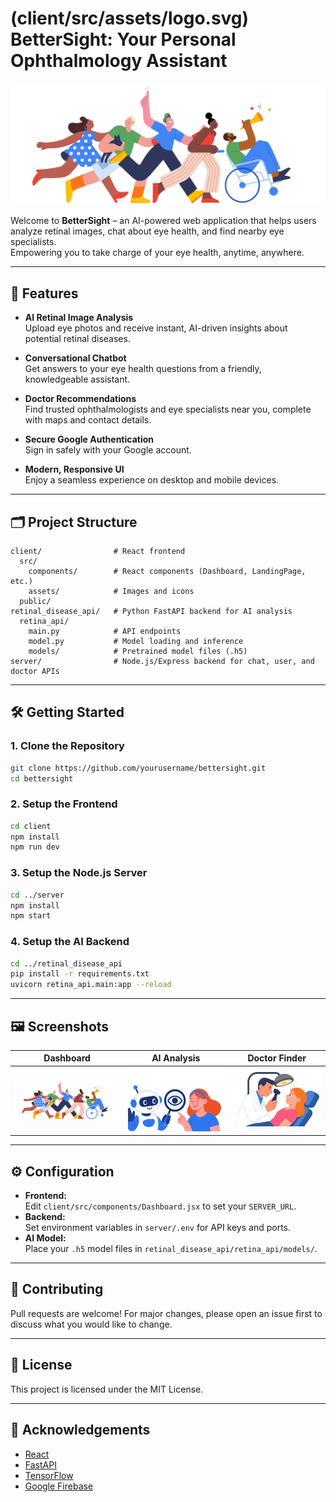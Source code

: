 # (client/src/assets/logo.svg) BetterSight: Your Personal Ophthalmology Assistant

![BetterSight Banner](client/src/assets/banner.png)

Welcome to **BetterSight** – an AI-powered web application that helps users analyze retinal images, chat about eye health, and find nearby eye specialists.  
Empowering you to take charge of your eye health, anytime, anywhere.

---

## 🚀 Features

- **AI Retinal Image Analysis**  
  Upload eye photos and receive instant, AI-driven insights about potential retinal diseases.

- **Conversational Chatbot**  
  Get answers to your eye health questions from a friendly, knowledgeable assistant.

- **Doctor Recommendations**  
  Find trusted ophthalmologists and eye specialists near you, complete with maps and contact details.

- **Secure Google Authentication**  
  Sign in safely with your Google account.

- **Modern, Responsive UI**  
  Enjoy a seamless experience on desktop and mobile devices.

---

## 🗂️ Project Structure

```
client/                # React frontend
  src/
    components/        # React components (Dashboard, LandingPage, etc.)
    assets/            # Images and icons
  public/
retinal_disease_api/   # Python FastAPI backend for AI analysis
  retina_api/
    main.py            # API endpoints
    model.py           # Model loading and inference
    models/            # Pretrained model files (.h5)
server/                # Node.js/Express backend for chat, user, and doctor APIs
```

---

## 🛠️ Getting Started

### 1. Clone the Repository

```sh
git clone https://github.com/yourusername/bettersight.git
cd bettersight
```

### 2. Setup the Frontend

```sh
cd client
npm install
npm run dev
```

### 3. Setup the Node.js Server

```sh
cd ../server
npm install
npm start
```

### 4. Setup the AI Backend

```sh
cd ../retinal_disease_api
pip install -r requirements.txt
uvicorn retina_api.main:app --reload
```

---

## 🖼️ Screenshots

| Dashboard | AI Analysis | Doctor Finder |
|-----------|-------------|---------------|
| ![Dashboard](client/src/assets/banner.png) | ![AI Analysis](client/src/assets/robot.png) | ![Doctor Finder](client/src/assets/doctor.png) |

---

## ⚙️ Configuration

- **Frontend:**  
  Edit `client/src/components/Dashboard.jsx` to set your `SERVER_URL`.
- **Backend:**  
  Set environment variables in `server/.env` for API keys and ports.
- **AI Model:**  
  Place your `.h5` model files in `retinal_disease_api/retina_api/models/`.

---

## 🤝 Contributing

Pull requests are welcome! For major changes, please open an issue first to discuss what you would like to change.

---

## 📄 License

This project is licensed under the MIT License.

---

## 🙏 Acknowledgements

- [React](https://react.dev/)
- [FastAPI](https://fastapi.tiangolo.com/)
- [TensorFlow](https://www.tensorflow.org/)
- [Google Firebase](https://firebase.google.com/)
